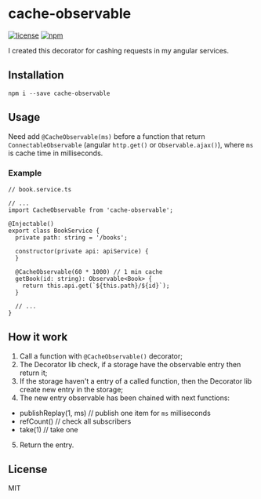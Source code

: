 # cache-observable

[![license](https://img.shields.io/github/license/mashape/apistatus.svg)]() [![npm](https://img.shields.io/badge/npm-1.0.1-brightgreen.svg)](https://www.npmjs.com/package/cache-observable)

I created this decorator for cashing requests in my angular services.

## Installation

`npm i --save cache-observable`

## Usage

Need add `@CacheObservable(ms)` before a function that return `ConnectableObservable` (angular `http.get()` or `Observable.ajax()`), where `ms` is cache time in milliseconds.

### Example

```
// book.service.ts

// ...
import CacheObservable from 'cache-observable';

@Injectable()
export class BookService {
  private path: string = '/books';

  constructor(private api: apiService) {
  }

  @CacheObservable(60 * 1000) // 1 min cache
  getBook(id: string): Observable<Book> {
    return this.api.get(`${this.path}/${id}`);
  }

  // ...
}
```

## How it work

1. Call a function with `@CacheObservable()` decorator;
2. The Decorator lib check, if a storage have the observable entry then return it;
3. If the storage haven't a entry of a called function, then the Decorator lib create new entry in the storage;
4. The new entry observable has been chained with next functions:
  * publishReplay(1, ms) // publish one item for `ms` milliseconds
  * refCount() // check all subscribers
  * take(1) // take one
5. Return the entry.

## License

MIT